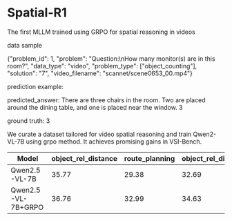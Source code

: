 # Spatial-R1
The first MLLM trained using GRPO for spatial reasoning in videos

data sample

{"problem_id": 1, "problem": "Question:\nHow many monitor(s) are in this room?", "data_type": "video", "problem_type": ["object_counting"], "solution": "<answer>7</answer>", "video_filename": "scannet/scene0653_00.mp4"}

prediction example:

predicted_answer: <think>There are three chairs in the room. Two are placed around the dining table, and one is placed near the window.</think> <answer>3</answer>

ground truth: 3

We curate a dataset tailored for video spatial reasoning and train Qwen2-VL-7B using grpo method. It achieves promising gains in VSI-Bench.

| Model             | object_rel_distance | route_planning | object_rel_direction | object_rel_distance | object_counting |
|-------------------|----------------------|-----------------|-----------------------|----------------------|-----------------|
| Qwen2.5-VL-7B     | 35.77                | 29.38           | 32.69                 | 37.73                | 33.96           |
| Qwen2.5-VL-7B+GRPO| 36.76                | 32.99           | 34.63                 | 38.15                | 48.32           |
